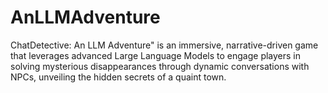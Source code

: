 # AnLLMAdventure
ChatDetective: An LLM Adventure" is an immersive, narrative-driven game that leverages advanced Large Language Models to engage players in solving mysterious disappearances through dynamic conversations with NPCs, unveiling the hidden secrets of a quaint town.
